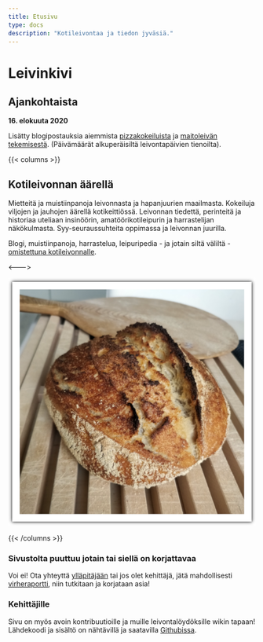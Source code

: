```yaml
---
title: Etusivu
type: docs
description: "Kotileivontaa ja tiedon jyväsiä."
---
```


# Leivinkivi

## Ajankohtaista

**16. elokuuta 2020** 

Lisätty blogipostauksia aiemmista [pizzakokeiluista](/posts/pizzataikina-ohralla-ja-maalaisvehnällä) ja [maitoleivän tekemisestä](/posts/makea-vaalea-paahtis).
(Päivämäärät alkuperäisiltä leivontapäivien tienoilta).

{{< columns >}}

## Kotileivonnan äärellä

Mietteitä ja muistiinpanoja leivonnasta ja hapanjuurien maailmasta.
Kokeiluja viljojen ja jauhojen äärellä kotikeittiössä.
Leivonnan tiedettä, perinteitä ja historiaa uteliaan
insinöörin, amatöörikotileipurin ja harrastelijan näkökulmasta.
Syy-seuraussuhteita oppimassa ja leivonnan juurilla.

Blogi, muistiinpanoja, harrastelua, leipuripedia - ja jotain siltä väliltä - 
[omistettuna kotileivonnalle](/docs/info/rakkaudesta-leivontaan).

<--->

![](/etusivuleipa.png)

{{< /columns >}}

### Sivustolta puuttuu jotain tai siellä on korjattavaa

Voi ei! Ota yhteyttä [ylläpitäjään](mailto:tojuntu@gmail.com) tai jos olet kehittäjä, jätä mahdollisesti 
[virheraportti](https://github.com/leivinkivi/leivinkivi.github.io/issues), 
niin tutkitaan ja korjataan asia!

### Kehittäjille

Sivu on myös avoin kontribuutioille ja muille leivontalöydöksille wikin tapaan! Lähdekoodi ja sisältö 
on nähtävillä ja saatavilla [Githubissa](https://github.com/leivinkivi/leivinkivi.github.io).
